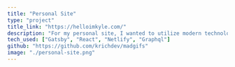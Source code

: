 ```yaml
---
title: "Personal Site"
type: "project"
title_link: "https://helloimkyle.com/"
description: "For my personal site, I wanted to utilize modern technologies that I couldn't show experience in from my job, and increase the overall speed."
tech_used: ["Gatsby", "React", "Netlify", "Graphql"]
github: "https://github.com/krichdev/madgifs"
image: "./personal-site.png"
---
```

